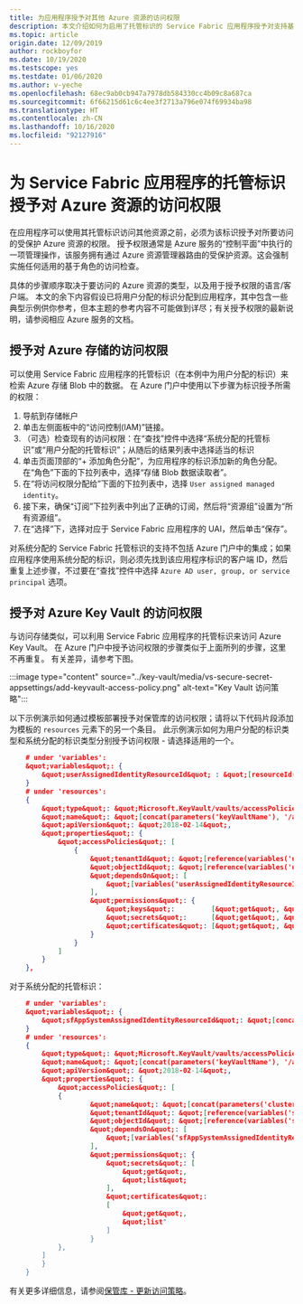 ```yaml
---
title: 为应用程序授予对其他 Azure 资源的访问权限
description: 本文介绍如何为启用了托管标识的 Service Fabric 应用程序授予对支持基于 Azure Active Directory 身份验证的其他 Azure 资源的访问权限。
ms.topic: article
origin.date: 12/09/2019
author: rockboyfor
ms.date: 10/19/2020
ms.testscope: yes
ms.testdate: 01/06/2020
ms.author: v-yeche
ms.openlocfilehash: 68ec9ab0cb947a7978db584330cc4b09c8a687ca
ms.sourcegitcommit: 6f66215d61c6c4ee3f2713a796e074f69934ba98
ms.translationtype: HT
ms.contentlocale: zh-CN
ms.lasthandoff: 10/16/2020
ms.locfileid: "92127916"
---
```

# <a name="granting-a-service-fabric-applications-managed-identity-access-to-azure-resources"></a>为 Service Fabric 应用程序的托管标识授予对 Azure 资源的访问权限

在应用程序可以使用其托管标识访问其他资源之前，必须为该标识授予对所要访问的受保护 Azure 资源的权限。 授予权限通常是 Azure 服务的“控制平面”中执行的一项管理操作，该服务拥有通过 Azure 资源管理器路由的受保护资源。这会强制实施任何适用的基于角色的访问检查。

具体的步骤顺序取决于要访问的 Azure 资源的类型，以及用于授予权限的语言/客户端。 本文的余下内容假设已将用户分配的标识分配到应用程序，其中包含一些典型示例供你参考，但本主题的参考内容不可能做到详尽；有关授予权限的最新说明，请参阅相应 Azure 服务的文档。  

## <a name="granting-access-to-azure-storage"></a>授予对 Azure 存储的访问权限

<!--Configre sequence exist in portal for storage account-->

可以使用 Service Fabric 应用程序的托管标识（在本例中为用户分配的标识）来检索 Azure 存储 Blob 中的数据。 在 Azure 门户中使用以下步骤为标识授予所需的权限：

1. 导航到存储帐户
2. 单击左侧面板中的“访问控制(IAM)”链接。
3. （可选）检查现有的访问权限：在“查找”控件中选择“系统分配的托管标识”或“用户分配的托管标识”；从随后的结果列表中选择适当的标识
4. 单击页面顶部的“+ 添加角色分配”，为应用程序的标识添加新的角色分配。
在“角色”下面的下拉列表中，选择“存储 Blob 数据读取者”。
5. 在“将访问权限分配给”下面的下拉列表中，选择 `User assigned managed identity`。
6. 接下来，确保“订阅”下拉列表中列出了正确的订阅，然后将“资源组”设置为“所有资源组”。
7. 在“选择”下，选择对应于 Service Fabric 应用程序的 UAI，然后单击“保存”。

对系统分配的 Service Fabric 托管标识的支持不包括 Azure 门户中的集成；如果应用程序使用系统分配的标识，则必须先找到该应用程序标识的客户端 ID，然后重复上述步骤，不过要在“查找”控件中选择 `Azure AD user, group, or service principal` 选项。

## <a name="granting-access-to-azure-key-vault"></a>授予对 Azure Key Vault 的访问权限
与访问存储类似，可以利用 Service Fabric 应用程序的托管标识来访问 Azure Key Vault。 在 Azure 门户中授予访问权限的步骤类似于上面所列的步骤，这里不再重复。 有关差异，请参考下图。

:::image type="content" source="../key-vault/media/vs-secure-secret-appsettings/add-keyvault-access-policy.png" alt-text="Key Vault 访问策略":::

以下示例演示如何通过模板部署授予对保管库的访问权限；请将以下代码片段添加为模板的 `resources` 元素下的另一个条目。 此示例演示如何为用户分配的标识类型和系统分配的标识类型分别授予访问权限 - 请选择适用的一个。

```json
    # under 'variables':
    &quot;variables&quot;: {
        &quot;userAssignedIdentityResourceId&quot; : &quot;[resourceId('Microsoft.ManagedIdentity/userAssignedIdentities/', parameters('userAssignedIdentityName'))]&quot;,
    }
    # under 'resources':
    {
        &quot;type&quot;: &quot;Microsoft.KeyVault/vaults/accessPolicies&quot;,
        &quot;name&quot;: &quot;[concat(parameters('keyVaultName'), '/add')]&quot;,
        &quot;apiVersion&quot;: &quot;2018-02-14&quot;,
        &quot;properties&quot;: {
            &quot;accessPolicies&quot;: [
                {
                    &quot;tenantId&quot;: &quot;[reference(variables('userAssignedIdentityResourceId'), '2018-11-30').tenantId]&quot;,
                    &quot;objectId&quot;: &quot;[reference(variables('userAssignedIdentityResourceId'), '2018-11-30').principalId]&quot;,
                    &quot;dependsOn&quot;: [
                        &quot;[variables('userAssignedIdentityResourceId')]&quot;
                    ],
                    &quot;permissions&quot;: {
                        &quot;keys&quot;:         [&quot;get&quot;, &quot;list&quot;],
                        &quot;secrets&quot;:      [&quot;get&quot;, &quot;list&quot;],
                        &quot;certificates&quot;: [&quot;get&quot;, &quot;list&quot;]
                    }
                }
            ]
        }
    },
```
对于系统分配的托管标识：
```json
    # under 'variables':
    &quot;variables&quot;: {
        &quot;sfAppSystemAssignedIdentityResourceId&quot;: &quot;[concat(resourceId('Microsoft.ServiceFabric/clusters/applications/', parameters('clusterName'), parameters('applicationName')), '/providers/Microsoft.ManagedIdentity/Identities/default')]&quot;
    }
    # under 'resources':
    {
        &quot;type&quot;: &quot;Microsoft.KeyVault/vaults/accessPolicies&quot;,
        &quot;name&quot;: &quot;[concat(parameters('keyVaultName'), '/add')]&quot;,
        &quot;apiVersion&quot;: &quot;2018-02-14&quot;,
        &quot;properties&quot;: {
            &quot;accessPolicies&quot;: [
            {
                    &quot;name&quot;: &quot;[concat(parameters('clusterName'), '/', parameters('applicationName'))]&quot;,
                    &quot;tenantId&quot;: &quot;[reference(variables('sfAppSystemAssignedIdentityResourceId'), '2018-11-30').tenantId]&quot;,
                    &quot;objectId&quot;: &quot;[reference(variables('sfAppSystemAssignedIdentityResourceId'), '2018-11-30').principalId]&quot;,
                    &quot;dependsOn&quot;: [
                        &quot;[variables('sfAppSystemAssignedIdentityResourceId')]&quot;
                    ],
                    &quot;permissions&quot;: {
                        &quot;secrets&quot;: [
                            &quot;get&quot;,
                            &quot;list&quot;
                        ],
                        &quot;certificates&quot;: 
                        [
                            &quot;get&quot;, 
                            &quot;list"
                        ]
                    }
            },
        ]
        }
    }
```

有关更多详细信息，请参阅[保管库 - 更新访问策略](https://docs.microsoft.com/rest/api/keyvault/vaults/updateaccesspolicy)。

<!--Not Available on ## Next steps-->
<!--Not Available on * [Deploy an Azure Service Fabric application with a system-assigned managed identity](./how-to-deploy-service-fabric-application-system-assigned-managed-identity.md)-->
<!--Not Available on * [Deploy an Azure Service Fabric application with a user-assigned managed identity](./how-to-deploy-service-fabric-application-user-assigned-managed-identity.md)-->

<!-- Update_Description: update meta properties, wording update, update link -->
